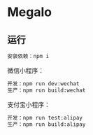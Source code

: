 # Megalo

## 运行


```bash
安装依赖：npm i
```

微信小程序：

```bash
开发：npm run dev:wechat
生产：npm run build:wechat
```

支付宝小程序：

```bash
开发：npm run test:alipay
生产：npm run build:alipay
```
